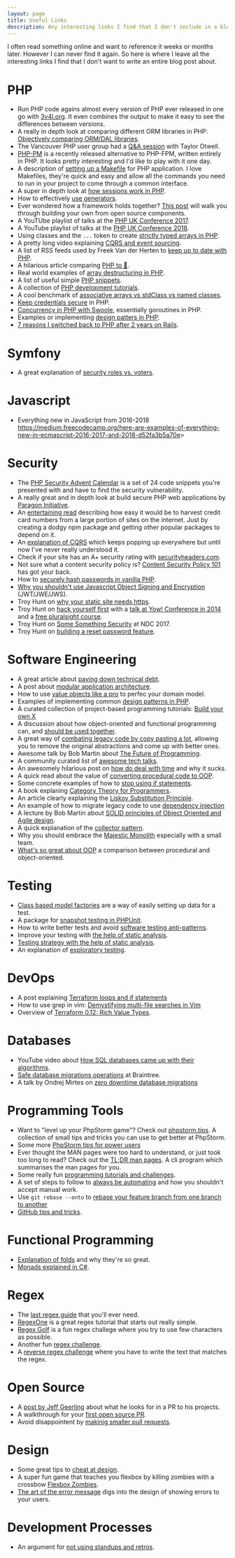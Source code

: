 ```yaml
---
layout: page
title: Useful Links
description: Any interesting links I find that I don't include in a blog post
---
```


I often read something online and want to reference it weeks or months later. However I can never 
find it again.  So here is where I leave all the interesting links I find that I don't want to 
write an entire blog post about.

# PHP

* Run PHP code agains almost every version of PHP ever released in one go with 
    [3v4l.org](https://3v4l.org). It even combines the output to make it easy to see the differences 
    between versions.
* A really in depth look at comparing different ORM libraries in PHP:
    [Objectively comparing ORM/DAL libraries](https://medium.com/@romaninsh/objectively-comparing-orm-dal-libraries-e4f095de80b5).
* The Vancouver PHP user group had a
    [Q&A session](https://murze.be/vancouver-phps-qa-session-with-taylor-otwell)
    with Taylor Otwell.
* [PHP-PM](https://symfony.fi/entry/php-pm-1-0-launches-with-official-docker-images)
    is a recently released alternative to PHP-FPM, written entirely in PHP. It 
    looks pretty interesting and I'd like to play with it one day.
* A description of [setting up a Makefile](https://localheinz.com/blog/2018/01/24/makefile-for-lazy-developers/)
    for PHP application. I love Makefiles, they're quick and easy and allow all the
    commands you need to run in your project to come through a common interface.
* A super in depth look at [how sessions work in PHP](https://www.phparch.com/2018/01/php-sessions-in-depth/).
* How to effectively [use generators](https://medium.com/ifixit-engineering/functional-programming-with-php-generators-837a6c91b0e3).
* Ever wondered how a framework holds together? [This post](https://kevinsmith.io/modern-php-without-a-framework)
    will walk you through building your own from open source components.
* A YouTUbe playlist of talks at the [PHP UK Conference 2017](https://www.youtube.com/watch?list=PL_aPVo2HeGF-_djRi_UVWWLdkVpYQFnFm&v=RH74_sFjqzs).
* A YouTube playlist of talks at the [PHP UK Conference 2018](https://www.youtube.com/watch?v=59fbepJZ_3w&list=PL_aPVo2HeGF85tk74MDDOckZUNKg7-qiz).
* Using classes and the `...` token to create [strictly typed arrays in PHP](https://medium.com/2dotstwice-connecting-the-dots/creating-strictly-typed-arrays-and-collections-in-php-37036718c921).
* A pretty long video explaining [CQRS and event sourcing](https://www.youtube.com/watch?v=RfnySciLUhc).
* A list of RSS feeds used by Freek Van der Herten to [keep up to date with PHP](https://gist.github.com/freekmurze/b7f78708697266d507311a6e800eaeae).
* A hilarious article comparing [PHP to 💩](https://medium.com/fuzz/php-a0d0b1d365d8).
* Real world examples of [array destructuring in PHP](https://sebastiandedeyne.com/the-list-function-and-practical-uses-of-array-destructuring-in-php).
* A list of useful simple [PHP snippets](https://github.com/appzcoder/30-seconds-of-php-code).
* A collection of [PHP development tutorials](https://www.startutorial.com/).
* A cool benchmark of [associative arrays vs stdClass vs named classes](https://steemit.com/php/@crell/php-use-associative-arrays-basically-never).
* [Keep credentials secure](https://websec.io/2018/06/14/Keep-Credentials-Secure.html) in PHP.
* [Concurrency in PHP with Swoole](https://blog.andreiavram.ro/concurrency-php-swoole/), essentially goroutines in PHP.
* Examples or implementing [design patters in PHP](https://github.com/domnikl/DesignPatternsPHP).
* [7 reasons I switched back to PHP after 2 years on Rails](https://sivers.org/rails2php).


# Symfony

* A great explanation of [security roles vs. voters](https://stovepipe.systems/post/symfony-security-roles-vs-voters).


# Javascript

* Everything new in JavaScript from 2016-2018 <https://medium.freecodecamp.org/here-are-examples-of-everything-new-in-ecmascript-2016-2017-and-2018-d52fa3b5a70e>>


# Security

* The [PHP Security Advent Calendar](https://blog.ripstech.com/2017/php-security-advent-calendar/)
    is a set of 24 code snippets you're presented with and have to find the 
    security vulnerability.
* A really great and in depth look at build secure PHP web applications by
    [Paragon Initiative](https://paragonie.com/blog/2017/12/2018-guide-building-secure-php-software).
* An [entertaining read](https://hackernoon.com/im-harvesting-credit-card-numbers-and-passwords-from-your-site-here-s-how-9a8cb347c5b5)
    describing how easy it would be to harvest credit card numbers from a large portion of sites on 
    the internet. Just by creating a dodgy npm package and getting other popular packages to depend on it.
* An [explanation of CQRS](https://matthiasnoback.nl/2018/01/simple-cqrs-reduce-coupling-allow-the-model-to-evolve/)
    which keeps popping up everywhere but until now I've never really understood it.
* Check if your site has an A+ security rating with [securityheaders.com](https://securityheaders.com/).
* Not sure what a content security policy is? [Content Security Policy 101](https://christoph-rumpel.com/2018/03/content-security-policy-101) has got your back.
* How to [securely hash passwords in vanilla PHP](https://php.earth/docs/security/passwords).
* [Why you shouldn't use Javascript Object Signing and Encryption](https://paragonie.com/blog/2017/03/jwt-json-web-tokens-is-bad-standard-that-everyone-should-avoid) (JWT/JWE/JWS).
* Troy Hunt on [why your static site needs https](https://www.troyhunt.com/heres-why-your-static-website-needs-https/).
* Troy Hunt on [hack yourself first](https://www.troyhunt.com/hack-yourself-first-how-to-go-on/) with a [talk at Yow! Conference in 2014](https://www.youtube.com/watch?v=hOikSOzV4cw)
    and a [free pluralsight course](https://www.pluralsight.com/courses/hack-yourself-first).
* Troy Hunt on [Some Something Security](https://www.youtube.com/watch?v=gVXEwfH6FLc) at NDC 2017.
* Troy Hunt on [building a reset password feature](https://www.troyhunt.com/everything-you-ever-wanted-to-know/).


# Software Engineering

* A great article about [paying down technical debt](https://blog.intracto.com/paying-technical-debt-how-to-rescue-legacy-code-through-refactoring).
* A post about [modular application architecture](https://www.goetas.com/blog/modular-application-architecture-intro/).
* How to use [value objects like a pro](https://hackernoon.com/value-objects-like-a-pro-f1bfc1548c72) to perfec your domain model.
* Examples of implementing common [design patterns in PHP](https://github.com/domnikl/DesignPatternsPHP).
* A curated collection of project-based programming tutorials: [Build your own X](https://github.com/danistefanovic/build-your-own-x)
* A discussion about how object-oriented and functional programming can, and [should be used together](http://blog.cleancoder.com/uncle-bob/2018/04/13/FPvsOO.html).
* A great way of [combating legacy code by copy pasting a lot](https://matthiasnoback.nl/2018/04/combing-legacy-code-string-by-string/),
    allowing you to remove the original abstractions and come up with better ones.
* Awesome talk by Bob Martin about [The Future of Programming](https://www.youtube.com/watch?v=ecIWPzGEbFc).
* A community curated list of [awesome tech talks](https://awesometalks.party/).
* An awesomely hilarious post on [how do deal with time](https://zachholman.com/talk/utc-is-enough-for-everyone-right) and why it sucks.
* A quick read about the value of [converting procedural code to OOP](https://patricklouys.com/2018/05/26/tell-dont-ask/).
* Some concrete examples of how to [stop using if statements](https://code.joejag.com/2016/anti-if-the-missing-patterns.html).
* A book explaning [Category Theory for Programmers](https://bartoszmilewski.com/2014/10/28/category-theory-for-programmers-the-preface/).
* An article clearly explaining the [Liskov Substitution Principle](https://www.stitcher.io/blog/liskov-and-type-safety).
* An example of how to migrate legacy code to use [dependency injection](https://matthiasnoback.nl/2018/06/road-to-dependency-injection/)
* A lecture by Bob Martin about [SOLID principles of Object Oriented and Agile design](https://www.youtube.com/watch?v=TMuno5RZNeE).
* A quick explanation of the [collector pattern](https://www.tomasvotruba.cz/blog/2018/06/14/collector-pattern-for-dummies/).
* Why you should embrace the [Majestic Monolith](https://m.signalvnoise.com/the-majestic-monolith-29166d022228) especially with a small team.
* [What's so great about OOP](https://kevinsmith.io/whats-so-great-about-oop) a comparison between procedural and object-oriented.


# Testing

* [Class based model factories](https://tighten.co/blog/tidy-up-your-tests-with-class-based-model-factories) are a way of easily setting up data for a test.
* A package for [snapshot testing in PHPUnit](https://hackernoon.com/a-package-for-snapshot-testing-in-phpunit-2e4558c07fe3).
* How to write better tests and avoid [software testing anti-patterns](http://blog.codepipes.com/testing/software-testing-antipatterns.html).
* Improve your testing with [the help of static analysis](https://www.phparch.com/2018/04/testing-strategy-with-the-help-of-static-analysis/).
* [Testing strategy with the help of static analysis](https://www.phparch.com/2018/04/testing-strategy-with-the-help-of-static-analysis/).
* An explanation of [exploratory testing](https://blog.usejournal.com/what-is-exploratory-testing-the-programmer-edition-881765411f2c).


# DevOps

* A post explaining [Terraform loops and if statements](https://blog.gruntwork.io/terraform-tips-tricks-loops-if-statements-and-gotchas-f739bbae55f9)
* How to use grep in vim: [Demystifying multi-file searches in Vim](https://seesparkbox.com/foundry/demystifying_multi_file_searches_in_vim_and_the_command_line)
* Overview of [Terraform 0.12: Rich Value Types](https://www.hashicorp.com/blog/terraform-0-12-rich-value-types).


# Databases

* YouTube video about [How SQL databases came up with their algorithms](https://www.youtube.com/watch?v=wTPGW1PNy_Y).
* [Safe database migrations operations](https://www.braintreepayments.com/blog/safe-operations-for-high-volume-postgresql/) at Braintree.
* A talk by Ondrej Mirtes on [zero downtime database migrations](https://www.youtube.com/watch?v=hMO63IC6R7c&feature=youtu.be)


# Programming Tools

* Want to "level up your PhpStorm game"? Check out [phpstorm.tips](http://phpstorm.tips). 
    A collection of small tips and tricks you can use to get better at PhpStorm.
* Some more [PhpStorm tips for power users](https://www.stitcher.io/blog/phpstorm-tips-for-power-users)
* Ever thought the MAN pages were too hard to understand, or just took too long to read? Check out the 
    [TL;DR man pages](https://laravel-news.com/tldr-pages).  A cli program which summarises the man pages for you.
* Some really fun [programming tutorials and challenges](https://www.hackerrank.com).
* A set of steps to follow to [always be automating](https://queue.acm.org/detail.cfm?id=3197520) and how you shouldn't accept manual work.
* Use `git rebase --onto` to [rebase your feature branch from one branch to another](https://makandracards.com/makandra/10173-git-how-to-rebase-your-feature-branch-from-one-branch-to-another)
* [GitHub tips and tricks](https://laravel-news.com/github-tips-tricks).


# Functional Programming

* [Explanation of folds](https://medium.com/@zaid.naom/exploring-folds-a-powerful-pattern-of-functional-programming-3036974205c8) and why they're so great.
* [Monads explained in C#](https://mikhail.io/2018/07/monads-explained-in-csharp-again/).

# Regex

* The [last regex guide](https://medium.com/tech-tajawal/regular-expressions-the-last-guide-6800283ac034)
    that you'll ever need.
* [RegexOne](https://regexone.com) is a great regex tutorial that starts out really simple.
* [Regex Golf](https://alf.nu/RegexGolf) is a fun regex challege where you try to use few characters as possible.
* Another fun [regex challenge](http://play.inginf.units.it/).
* A [reverse regex challenge](https://regexcrossword.com) where you have to write the text that matches the regex.


# Open Source

* A [post by Jeff Geerling](https://www.jeffgeerling.com/blog/2016/why-i-close-prs-oss-project-maintainer-notes)
    about what he looks for in a PR to his projects.
* A walkthrough for your [first open source PR](https://mattstauffer.com/blog/how-to-contribute-to-an-open-source-github-project-using-your-own-fork/).
* Avoid disappointent by [makinig smaller pull requests](https://www.igvita.com/2011/12/19/dont-push-your-pull-requests/).


# Design

* Some great tips to [cheat at design](https://medium.com/refactoring-ui/7-practical-tips-for-cheating-at-design-40c736799886).
* A super fun game that teaches you flexbox by killing zombies with a crossbow [Flexbox Zombies](https://flexboxzombies.com).
* [The art of the error message](https://thestyleofelements.org/the-art-of-the-error-message-9f878d0bff80) digs into the design of showing errors to your users.

# Development Processes

* An argument for [not using standups and retros](https://medium.com/@jsonpify/you-dont-need-standup-9a74782517c1).
